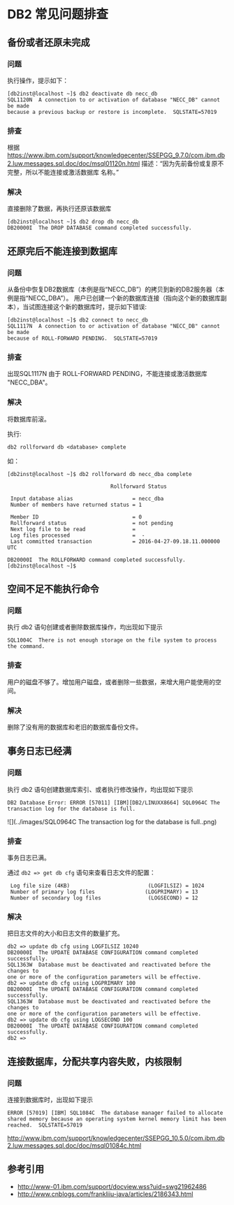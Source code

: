 DB2 常见问题排查
====

##  备份或者还原未完成

### 问题

执行操作，提示如下：

```
[db2inst@localhost ~]$ db2 deactivate db necc_db
SQL1120N  A connection to or activation of database "NECC_DB" cannot be made 
because a previous backup or restore is incomplete.  SQLSTATE=57019
```

### 排查

根据 <https://www.ibm.com/support/knowledgecenter/SSEPGG_9.7.0/com.ibm.db2.luw.messages.sql.doc/doc/msql01120n.html>
描述：“因为先前备份或复原不完整，所以不能连接或激活数据库 名称。”

### 解决

直接删除了数据，再执行还原该数据库

```
[db2inst@localhost ~]$ db2 drop db necc_db
DB20000I  The DROP DATABASE command completed successfully.
```


## 还原完后不能连接到数据库

### 问题

从备份中恢复DB2数据库（本例是指“NECC_DB”）的拷贝到新的DB2服务器（本例是指“NECC_DBA”）。
用户已创建一个新的数据库连接（指向这个新的数据库副本），当试图连接这个新的数据库时，提示如下错误:

```
[db2inst@localhost ~]$ db2 connect to necc_db
SQL1117N  A connection to or activation of database "NECC_DB" cannot be made 
because of ROLL-FORWARD PENDING.  SQLSTATE=57019
```

### 排查

出现SQL1117N  由于 ROLL-FORWARD PENDING，不能连接或激活数据库 "NECC_DBA"。

### 解决

将数据库前滚。

执行:

`db2 rollforward db <database> complete`

如：

```
[db2inst@localhost ~]$ db2 rollforward db necc_dba complete

                                 Rollforward Status

 Input database alias                   = necc_dba
 Number of members have returned status = 1

 Member ID                              = 0
 Rollforward status                     = not pending
 Next log file to be read               =
 Log files processed                    =  -
 Last committed transaction             = 2016-04-27-09.18.11.000000 UTC

DB20000I  The ROLLFORWARD command completed successfully.
[db2inst@localhost ~]$ 
```

## 空间不足不能执行命令

### 问题

执行 db2 语句创建或者删除数据库操作，均出现如下提示

```
SQL1004C  There is not enough storage on the file system to process the command.
```
### 排查

用户的磁盘不够了。增加用户磁盘，或者删除一些数据，来增大用户能使用的空间。

### 解决

删除了没有用的数据库和老旧的数据库备份文件。



## 事务日志已经满

### 问题

执行 db2 语句创建数据库索引、或者执行修改操作，均出现如下提示

```
DB2 Database Error: ERROR [57011] [IBM][DB2/LINUXX8664] SQL0964C The transaction log for the database is full.
```

![](../images/SQL0964C The transaction log for the database is full..png)

### 排查

事务日志已满。

通过 `db2 => get db cfg` 语句来查看日志文件的配置：

```
 Log file size (4KB)                         (LOGFILSIZ) = 1024
 Number of primary log files                (LOGPRIMARY) = 13
 Number of secondary log files               (LOGSECOND) = 12
```
### 解决

把日志文件的大小和日志文件的数量扩充。

```
db2 => update db cfg using LOGFILSIZ 10240
DB20000I  The UPDATE DATABASE CONFIGURATION command completed successfully.
SQL1363W  Database must be deactivated and reactivated before the changes to 
one or more of the configuration parameters will be effective.
db2 => update db cfg using LOGPRIMARY 100
DB20000I  The UPDATE DATABASE CONFIGURATION command completed successfully.
SQL1363W  Database must be deactivated and reactivated before the changes to 
one or more of the configuration parameters will be effective.
db2 => update db cfg using LOGSECOND 100  
DB20000I  The UPDATE DATABASE CONFIGURATION command completed successfully.
db2 => 
```

## 连接数据库，分配共享内容失败，内核限制

### 问题

连接到数据库时，出现如下提示

```
ERROR [57019] [IBM] SQL1084C  The database manager failed to allocate shared memory because an operating system kernel memory limit has been reached.  SQLSTATE=57019
```

http://www.ibm.com/support/knowledgecenter/SSEPGG_10.5.0/com.ibm.db2.luw.messages.sql.doc/doc/msql01084c.html



## 参考引用

* <http://www-01.ibm.com/support/docview.wss?uid=swg21962486>
* <http://www.cnblogs.com/frankliiu-java/articles/2186343.html>